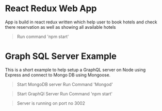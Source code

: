 # React Redux Web App

App is build in react redux written
which help user to book hotels and check there reservation
as well as showing all available hotels

> Run command 'npm start'



# Graph SQL Server Example

This is a short example to help setup a GraphQL server on Node using Express and connect to Mongo DB using Mongoose.

> Start MongoDB server
> Run Command 'Mongod'

>Start GraphQl Server
>Run Command 'npm start'


>Server is running on port no 3002